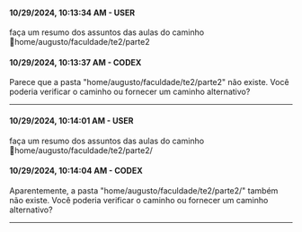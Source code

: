 #### 10/29/2024, 10:13:34 AM - USER

faça um resumo dos assuntos das aulas do caminho home/augusto/faculdade/te2/parte2

#### 10/29/2024, 10:13:37 AM - CODEX

Parece que a pasta "home/augusto/faculdade/te2/parte2" não existe. Você poderia verificar o caminho ou fornecer um caminho alternativo?

---

#### 10/29/2024, 10:14:01 AM - USER

faça um resumo dos assuntos das aulas do caminho  home/augusto/faculdade/te2/parte2/

#### 10/29/2024, 10:14:04 AM - CODEX

Aparentemente, a pasta "home/augusto/faculdade/te2/parte2/" também não existe. Você poderia verificar o caminho ou fornecer um caminho alternativo?

---

